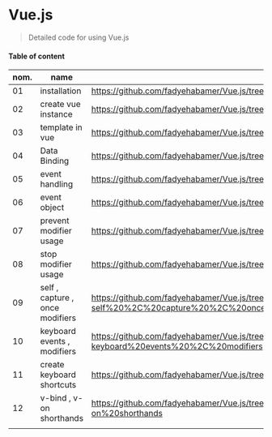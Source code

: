 # Vue.js
> Detailed code for using Vue.js
#### Table of content 

| nom.  | name  |  link  |
|---|---|---|
| 01  | installation  | https://github.com/fadyehabamer/Vue.js/tree/main/01-installation  |
| 02 | create vue instance  | https://github.com/fadyehabamer/Vue.js/tree/main/02-create%20vue%20instance  |
| 03  | template in vue  | https://github.com/fadyehabamer/Vue.js/tree/main/04-template%20in%20vue  |
| 04  | Data Binding  | https://github.com/fadyehabamer/Vue.js/tree/main/05-Data%20Binding  |
| 05  | event handling  | https://github.com/fadyehabamer/Vue.js/tree/main/06-event%20handling  
| 06 | event object  |  https://github.com/fadyehabamer/Vue.js/tree/main/07-event%20object |    |   |   |   |
| 07  | prevent modifier usage  | https://github.com/fadyehabamer/Vue.js/tree/main/08-prevent%20modifier%20usage |
| 08  | stop modifier usage  | https://github.com/fadyehabamer/Vue.js/tree/main/09-%20stop%20modifier%20usage  |
| 09  | self , capture , once modifiers  | https://github.com/fadyehabamer/Vue.js/tree/main/010-self%20%2C%20capture%20%2C%20once%20modifiers  |
| 10  | keyboard events , modifiers  | https://github.com/fadyehabamer/Vue.js/tree/main/011-keyboard%20events%20%2C%20modifiers  |
| 11  |  create keyboard shortcuts | https://github.com/fadyehabamer/Vue.js/tree/main/_12%20create%20keyboard%20shortcuts  |
|  12 | v-bind , v-on shorthands  | https://github.com/fadyehabamer/Vue.js/tree/main/_13%20v-bind%20%2C%20v-on%20shorthands  |
|   |   |   |  
